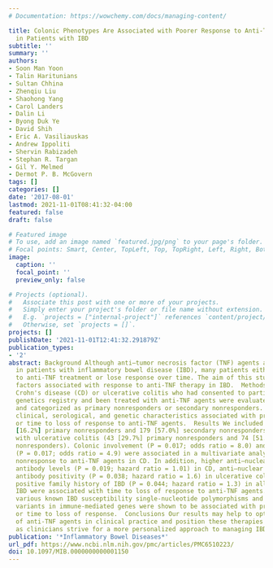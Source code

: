 ```yaml
---
# Documentation: https://wowchemy.com/docs/managing-content/

title: Colonic Phenotypes Are Associated with Poorer Response to Anti-TNF Therapies
  in Patients with IBD
subtitle: ''
summary: ''
authors:
- Soon Man Yoon
- Talin Haritunians
- Sultan Chhina
- Zhenqiu Liu
- Shaohong Yang
- Carol Landers
- Dalin Li
- Byong Duk Ye
- David Shih
- Eric A. Vasiliauskas
- Andrew Ippoliti
- Shervin Rabizadeh
- Stephan R. Targan
- Gil Y. Melmed
- Dermot P. B. McGovern
tags: []
categories: []
date: '2017-08-01'
lastmod: 2021-11-01T08:41:32-04:00
featured: false
draft: false

# Featured image
# To use, add an image named `featured.jpg/png` to your page's folder.
# Focal points: Smart, Center, TopLeft, Top, TopRight, Left, Right, BottomLeft, Bottom, BottomRight.
image:
  caption: ''
  focal_point: ''
  preview_only: false

# Projects (optional).
#   Associate this post with one or more of your projects.
#   Simply enter your project's folder or file name without extension.
#   E.g. `projects = ["internal-project"]` references `content/project/deep-learning/index.md`.
#   Otherwise, set `projects = []`.
projects: []
publishDate: '2021-11-01T12:41:32.291879Z'
publication_types:
- '2'
abstract: Background Although anti–tumor necrosis factor (TNF) agents are effective
  in patients with inflammatory bowel disease (IBD), many patients either do not respond
  to anti-TNF treatment or lose response over time. The aim of this study was to determine
  factors associated with response to anti-TNF therapy in IBD.  Methods Patients with
  Crohn's disease (CD) or ulcerative colitis who had consented to participate in a
  genetics registry and been treated with anti-TNF agents were evaluated retrospectively
  and categorized as primary nonresponders or secondary nonresponders. We evaluated
  clinical, serological, and genetic characteristics associated with primary nonresponse
  or time to loss of response to anti-TNF agents.  Results We included 314 CD (51
  [16.2%] primary nonresponders and 179 [57.0%] secondary nonresponders) and 145 subjects
  with ulcerative colitis (43 [29.7%] primary nonresponders and 74 [51.0%] secondary
  nonresponders). Colonic involvement (P = 0.017; odds ratio = 8.0) and anti-TNF monotherapy
  (P = 0.017; odds ratio = 4.9) were associated in a multivariate analysis with primary
  nonresponse to anti-TNF agents in CD. In addition, higher anti–nuclear cytoplasmic
  antibody levels (P = 0.019; hazard ratio = 1.01) in CD, anti–nuclear cytoplasmic
  antibody positivity (P = 0.038; hazard ratio = 1.6) in ulcerative colitis, and a
  positive family history of IBD (P = 0.044; hazard ratio = 1.3) in all patients with
  IBD were associated with time to loss of response to anti-TNF agents. Furthermore,
  various known IBD susceptibility single-nucleotide polymorphisms and additional
  variants in immune-mediated genes were shown to be associated with primary nonresponse
  or time to loss of response.  Conclusions Our results may help to optimize the use
  of anti-TNF agents in clinical practice and position these therapies appropriately
  as clinicians strive for a more personalized approach to managing IBD.
publication: '*Inflammatory Bowel Diseases*'
url_pdf: https://www.ncbi.nlm.nih.gov/pmc/articles/PMC6510223/
doi: 10.1097/MIB.0000000000001150
---
```

